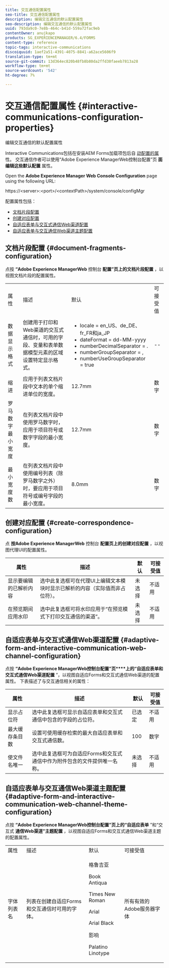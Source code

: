 ```yaml
---
title: 交互通信配置属性
seo-title: 交互通信配置属性
description: 编辑交互通信的默认配置属性
seo-description: 编辑交互通信的默认配置属性
uuid: 793da9c0-7e8b-464c-b41d-559a72fac9eb
contentOwner: anujkapo
products: SG_EXPERIENCEMANAGER/6.4/FORMS
content-type: reference
topic-tags: interactive-communications
discoiquuid: 1aef2a51-4391-4075-8841-a62ace5606f9
translation-type: tm+mt
source-git-commit: 13d364ec820b48fb8b80da2ffd30faeeb7813a28
workflow-type: tm+mt
source-wordcount: '542'
ht-degree: 7%

---
```



# 交互通信配置属性 {#interactive-communications-configuration-properties}

编辑交互通信的默认配置属性

Interactive Communications包括在安装AEM Forms加载项包后自 [动配置的属](/help/forms/using/installing-configuring-aem-forms-osgi.md) 性。 交互通信作者可以使用“Adobe Experience ManagerWeb控制台配置”页 **面编辑这些默认配置** 属性。

Open the **Adobe Experience Manager Web Console Configuration** page using the following URL:

https://&lt;server>:&lt;port>/&lt;contextPath>/system/console/configMgr

配置属性包括：

* [文档片段配置](#document-fragments-configuration)
* [创建对应配置](#create-correspondence-configuration)
* [自适应表单与交互式通信Web渠道配置](#adaptive-form-and-interactive-communication-web-channel-configuration)
* [自适应表单与交互通信Web渠道主题配置](#adaptive-form-and-interactive-communication-web-channel-theme-configuration)

## 文档片段配置 {#document-fragments-configuration}

点按 **“Adobe Experience ManagerWeb** 控制台 **配置”页上的文档片段配置** ，以视图文档片段的配置属性。

<table> 
 <tbody> 
  <tr> 
   <td>属性</td> 
   <td>描述</td> 
   <td>默认</td> 
   <td>可接受值</td> 
  </tr> 
  <tr> 
   <td>数据显示格式</td> 
   <td>创建用于打印和Web渠道的交互式通信时，可用的字段、变量和表单数据模型元素的区域设置特定显示格式。</td> 
   <td> 
    <ul> 
     <li>locale = en_US、de_DE、fr_FR和ja_JP</li> 
     <li>dateFormat = dd-MM-yyyy</li> 
     <li>numberDecimalSeparator = .</li> 
     <li>numberGroupSeparator = ,</li> 
     <li>numberUseGroupSeparator = true</li> 
    </ul> </td> 
   <td><p>--</p> </td> 
  </tr> 
  <tr> 
   <td>缩进</td> 
   <td>应用于列表文档片段中文本的单个缩进单位的宽度。</td> 
   <td>12.7mm</td> 
   <td>数字</td> 
  </tr> 
  <tr> 
   <td>罗马数字最小宽度</td> 
   <td>在列表文档片段中使用罗马数字时，应用于项目符号或数字字段的最小宽度。 </td> 
   <td>12.7mm</td> 
   <td>数字</td> 
  </tr> 
  <tr> 
   <td>最小宽度数</td> 
   <td>在列表文档片段中使用编号列表（除罗马数字之外）时，要应用于项目符号或编号字段的最小宽度。</td> 
   <td>8.0mm</td> 
   <td>数字</td> 
  </tr> 
 </tbody> 
</table>

## 创建对应配置 {#create-correspondence-configuration}

点 **按Adobe Experience ManagerWeb** 控制台 **配置页上的创建对应配置** ，以视图代理UI的配置属性。

| 属性 | 描述 | 默认 | 可接受值 |
|---|---|---|---|
| 显示要编辑的已解析内容 | 选中此复选框可在代理UI上编辑文本模块时显示已解析的内容（实际值而非占位符）。 | 未选择 | 不适用 |
| 在预览期间应用水印 | 选中此复选框可将水印应用于“在预览模式下打印交互通信的渠道”。 | 未选择 | 不适用 |

## 自适应表单与交互式通信Web渠道配置 {#adaptive-form-and-interactive-communication-web-channel-configuration}

点按 **“Adobe Experience ManagerWeb控制台配置”页****上的“自适应表单和交互式通信Web渠道配置** ”，以视图自适应Forms和交互式通信Web渠道的配置属性。 下表描述了与交互通信相关的属性：

| 属性 | 描述 | 默认 | 可接受值 |
|---|---|---|---|
| 显示占位符 | 选中此复选框可显示自适应表单和交互式通信中包含的字段的占位符。 | 已选定 | 不适用 |
| 最大缓存条目数 | 设置可使用缓存检索的最大自适应表单和交互式通信数。 | 100 | 数字 |
| 使文件名唯一 | 选中此复选框可为自适应Forms和交互式通信中作为附件包含的文件提供唯一名称。 | 未选择 | 不适用 |

## 自适应表单与交互通信Web渠道主题配置 {#adaptive-form-and-interactive-communication-web-channel-theme-configuration}

点按 **“Adobe Experience ManagerWeb控制台配置”页上的“自适应表单** ”和“交互式 **通信Web渠道”主题配置** ，以视图自适应Forms和交互式通信Web渠道主题的配置属性。

<table> 
 <tbody> 
  <tr> 
   <td>属性</td> 
   <td>描述</td> 
   <td>默认</td> 
   <td>可接受值</td> 
  </tr> 
  <tr> 
   <td>字体列表名</td> 
   <td>列表在创建自适应Forms和交互通信时可用的字体。</td> 
   <td><p>格鲁吉亚</p> <p>Book Antiqua</p> <p>Times New Roman</p> <p>Arial</p> <p>Arial Black</p> <p>影响</p> <p>Palatino Linotype</p> </td> 
   <td>所有有效的Adobe服务器字体</td> 
  </tr> 
 </tbody> 
</table>

